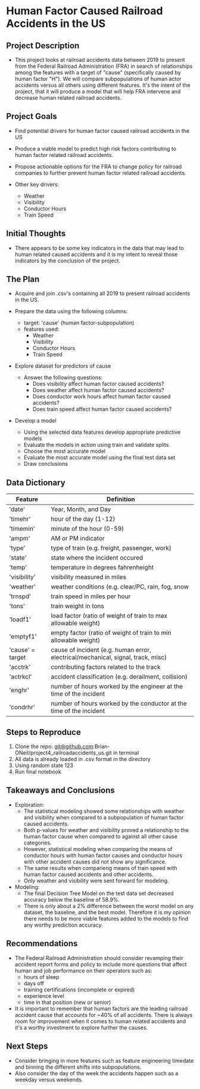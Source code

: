 # Human Factor Caused Railroad Accidents in the US

## Project Description
* This project looks at railroad accidents data between 2019 to present from the Federal Railroad Administration (FRA) in search of relationships among the features with a target of "cause" (specifically caused by human factor "H"). We will compare subpopulations of human actor accidents versus all others using different features. It's the intent of the project, that it will produce a model that will help FRA intervene and decrease human related railroad accidents.

## Project Goals

* Find potential drivers for human factor caused railroad accidents in the US

* Produce a viable model to predict high risk factors contributing to human factor related railroad accidents.

* Propose actionable options for the FRA to change policy for railroad companies to further prevent human factor related railroad accidents.

* Other key drivers:
    * Weather
    * Visibility
    * Conductor Hours
    * Train Speed
## Initial Thoughts
* There appears to be some key indicators in the data that may lead to human related caused accidents and it is my intent to reveal those indicators by the conclusion of the project.

## The Plan

* Acquire and join .csv's containing all 2019 to present railroad accidents in the US.

* Prepare the data using the following columns:
    * target: 'cause' (human factor-subpopulation)
    * features used:
        * Weather
        * Visibility
        * Conductor Hours
        * Train Speed

* Explore dataset for predictors of cause
    * Answer the following questions:
        * Does visibility affect human factor caused accidents?
        * Does weather affect human factor caused accidents?
        * Does conductor work hours affect human factor caused accidents?
        * Does train speed affect human factor caused accidents?

* Develop a model
    * Using the selected data features develop appropriate predictive models
    * Evaluate the models in action using train and validate splits
    * Choose the most accurate model 
    * Evaluate the most accurate model using the final test data set
    * Draw conclusions

## Data Dictionary
| Feature          | Definition                                                                       |
|------------------|----------------------------------------------------------------------------------|
| 'date'           | Year, Month, and Day                                                             |
| 'timehr'         | hour of the day (1-12)                                                           |
| 'timemin'        | minute of the hour (0-59)                                                        |
| 'ampm'           | AM or PM indicator                                                               |
| 'type'           | type of train (e.g. freight, passenger, work)                                    |
| 'state'          | state where the incident occured                                                 |
| 'temp'           | temperature in degrees fahrenheight                                              |
| 'visibility'     | visibility measured in miles                                                     |
| 'weather'        | weather conditions (e.g. clear/PC, rain, fog, snow                               |
| 'trnspd'         | train speed in miles per hour                                                    |
| 'tons'           | train weight in tons                                                             |
| 'loadf1'         | load factor (ratio of weight of train to max allowable weight)                   |
| 'emptyf1'        | empty factor (ratio of weight of train to min allowable weight)                  |
| 'cause' = target | cause of incident (e.g. human error, electrical/mechanical, signal, track, misc) |
| 'acctrk'         | contributing factors related to the track                                        |
| 'actrkcl'        | accident classification (e.g. derailment, collision)                             |
| 'enghr'          | number of hours worked by the engineer at the time of the incident               |
| 'condrhr'        | number of hours worked by the conductor at the time of the incident              |

## Steps to Reproduce
1) Clone the repo: git@github.com:Brian-ONeil/project4_railroadaccidents_us.git in terminal
2) All data is already loaded in .csv format in the directory
2) Using random state 123 
3) Run final notebook

## Takeaways and Conclusions
* Exploration: 
    * The statistical modeling showed some relationships with weather and visibility when compared to a subpopulation of human factor caused accidents.
    * Both p-values for weather and visibility proved a relationship to the human factor cause when compared to against all other cause categories.
    * However, statistical modeling when comparing the means of conductor hours with human factor causes and conductor hours with other accident causes did not show any significance.
    * The same results when comparieng means of train speed with human factor caused accidents and other accidents.
    * Only weather and visibility were sent forward for modeling.
* Modeling:
    * The final Decision Tree Model on the test data set decreased accuracy below the baseline of 58.9%.
    * There is only about a 2% difference between the worst model on any dataset, the baseline, and the best model. Therefore it is my opinion there needs to be more viable features added to the models to find any worthy prediction accuracy.

## Recommendations
* The Federal Railroad Administration should consider revamping their accident report forms and policy to include more questions that affect human and job performance on their operators such as:
    * hours of sleep
    * days off
    * training certifications (incomplete or expired)
    * experience level
    * time in that position (new or senior)
* It is important to remember that human factors are the leading railroad accident cause that accounts for ~40% of all accidents. There is always room for improvement when it comes to human related accidents and it's a worthy investment to explore further the causes.

## Next Steps
* Consider bringing in more features such as feature engineering timedate and binning the different shifts into subpopulations.
* Also consider the day of the week the accidents happen such as a weekday versus weekends.